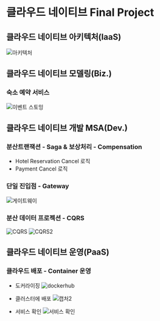 # 클라우드 네이티브 Final Project

## 클라우드 네이티브 아키텍처(IaaS)
![아키텍처](https://github.com/user-attachments/assets/16c92016-bce8-4ad8-b589-283e92cdd41a)


## 클라우드 네이티브 모델링(Biz.)
### 숙소 예약 서비스
![이벤트 스토밍](https://github.com/user-attachments/assets/b8917c7b-91ba-46ff-9534-16f1d8bcfacd)


## 클라우드 네이티브 개발 MSA(Dev.)
### 분산트랜잭션 - Saga & 보상처리 - Compensation
- Hotel Reservation Cancel 로직
- Payment Cancel 로직 
### 단일 진입점 - Gateway
![게이트웨이](https://github.com/user-attachments/assets/7f60a710-0ff7-44e7-96f2-a4f9dae1ba71)
### 분산 데이터 프로젝션 - CQRS
![CQRS](https://github.com/user-attachments/assets/98aaddd0-b8b0-49cb-885f-401685334b71)
![CQRS2](https://github.com/user-attachments/assets/c7e7bb23-230f-4e34-b48d-5f4201f3dd7a)

## 클라우드 네이티브 운영(PaaS)
### 클라우드 배포 - Container 운영
- 도커라이징
![dockerhub](https://github.com/user-attachments/assets/6bbc2181-f081-4c90-9335-4bbc6faff9ee)

- 클러스터에 배포
![캡처2](https://github.com/user-attachments/assets/7b7f6c5d-9e85-4c05-8b02-4df375b5b56b)

- 서비스 확인
![서비스 확인](https://github.com/user-attachments/assets/ab2f680a-4308-4f6d-9b62-9d8fe814a0e8)


